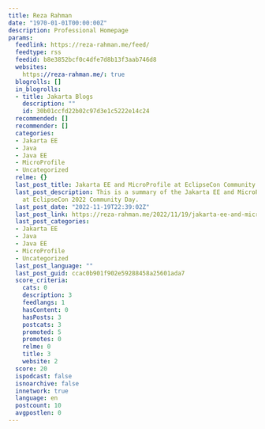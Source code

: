```yaml
---
title: Reza Rahman
date: "1970-01-01T00:00:00Z"
description: Professional Homepage
params:
  feedlink: https://reza-rahman.me/feed/
  feedtype: rss
  feedid: b8e3852bcf0c4dfe7d8b13f3aab746d8
  websites:
    https://reza-rahman.me/: true
  blogrolls: []
  in_blogrolls:
  - title: Jakarta Blogs
    description: ""
    id: 30b01ccfd22b02c97d3e1c5222e14c24
  recommended: []
  recommender: []
  categories:
  - Jakarta EE
  - Java
  - Java EE
  - MicroProfile
  - Uncategorized
  relme: {}
  last_post_title: Jakarta EE and MicroProfile at EclipseCon Community Day 2022
  last_post_description: This is a summary of the Jakarta EE and MicroProfile content
    at EclipseCon 2022 Community Day.
  last_post_date: "2022-11-19T22:39:02Z"
  last_post_link: https://reza-rahman.me/2022/11/19/jakarta-ee-and-microprofile-at-eclipsecon-community-day-2022/
  last_post_categories:
  - Jakarta EE
  - Java
  - Java EE
  - MicroProfile
  - Uncategorized
  last_post_language: ""
  last_post_guid: ccac0b901f902e59288458a25601ada7
  score_criteria:
    cats: 0
    description: 3
    feedlangs: 1
    hasContent: 0
    hasPosts: 3
    postcats: 3
    promoted: 5
    promotes: 0
    relme: 0
    title: 3
    website: 2
  score: 20
  ispodcast: false
  isnoarchive: false
  innetwork: true
  language: en
  postcount: 10
  avgpostlen: 0
---
```

